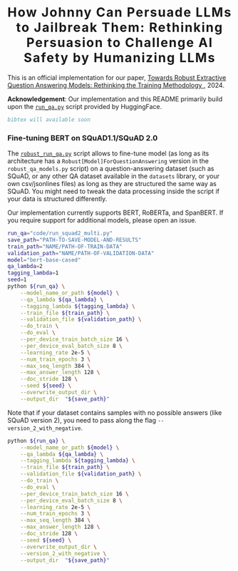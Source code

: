 <h1 align='center' style="text-align:center; font-weight:bold; font-size:2.0em;letter-spacing:2.0px;"> How Johnny Can Persuade LLMs to Jailbreak Them: Rethinking Persuasion to Challenge AI Safety by Humanizing LLMs </h1>

This is an official implementation for our paper, [Towards Robust Extractive Question Answering Models: Rethinking the Training Methodology
](https://openreview.net/forum?id=LlUCoqtgpd), 2024. 

**Acknowledgement**: Our implementation and this README primarily build upon the [`run_qa.py`](https://github.com/huggingface/transformers/blob/main/examples/pytorch/question-answering/run_qa.py) script provided by HuggingFace. 

```bibtex
bibtex will available soon
```
### Fine-tuning BERT on SQuAD1.1/SQuAD 2.0

The [`robust_run_qa.py`](https://github.com/sonqt/robust_qa/blob/main/code/robust_qa_models.py) script allows to fine-tune model (as long as its architecture has a `Robust[Model]ForQuestionAnswering` version in the `robust_qa_models.py` script) on a question-answering dataset (such as SQuAD, or any other QA dataset available in the `datasets` library, or your own csv/jsonlines files) as long as they are structured the same way as SQuAD. You might need to tweak the data processing inside the script if your data is structured differently.

Our implementation currently supports BERT, RoBERTa, and SpanBERT. If you require support for additional models, please open an issue.

```bash
run_qa="code/run_squad2_multi.py"
save_path="PATH-TO-SAVE-MODEL-AND-RESULTS"
train_path="NAME/PATH-OF-TRAIN-DATA"
validation_path="NAME/PATH-OF-VALIDATION-DATA"
model="bert-base-cased"  
qa_lambda=2
tagging_lambda=1
seed=1 
python ${run_qa} \
    --model_name_or_path ${model} \
    --qa_lambda ${qa_lambda} \
    --tagging_lambda ${tagging_lambda} \
    --train_file ${train_path} \
    --validation_file ${validation_path} \
    --do_train \
    --do_eval \
    --per_device_train_batch_size 16 \
    --per_device_eval_batch_size 8 \
    --learning_rate 2e-5 \
    --num_train_epochs 3 \
    --max_seq_length 384 \
    --max_answer_length 128 \
    --doc_stride 128 \
    --seed ${seed} \
    --overwrite_output_dir \
    --output_dir  "${save_path}"
```

Note that if your dataset contains samples with no possible answers (like SQuAD version 2), you need to pass along the flag `--version_2_with_negative`.

```bash
python ${run_qa} \
    --model_name_or_path ${model} \
    --qa_lambda ${qa_lambda} \
    --tagging_lambda ${tagging_lambda} \
    --train_file ${train_path} \
    --validation_file ${validation_path} \
    --do_train \
    --do_eval \
    --per_device_train_batch_size 16 \
    --per_device_eval_batch_size 8 \
    --learning_rate 2e-5 \
    --num_train_epochs 3 \
    --max_seq_length 384 \
    --max_answer_length 128 \
    --doc_stride 128 \
    --seed ${seed} \
    --overwrite_output_dir \
    --version_2_with_negative \
    --output_dir  "${save_path}"
```
